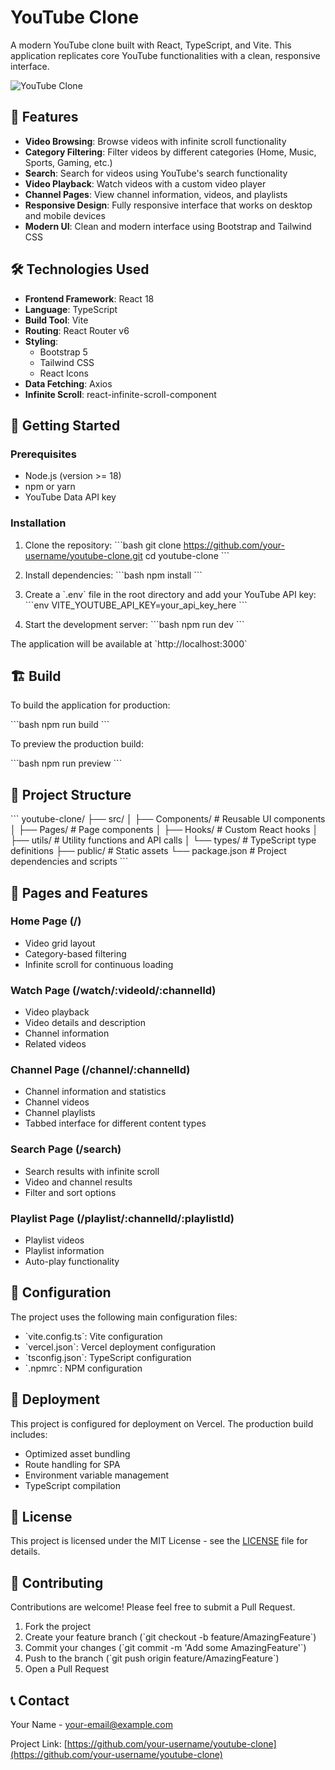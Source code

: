 # YouTube Clone

A modern YouTube clone built with React, TypeScript, and Vite. This application replicates core YouTube functionalities with a clean, responsive interface.

![YouTube Clone](./public/preview.png)

## 🌟 Features

- **Video Browsing**: Browse videos with infinite scroll functionality
- **Category Filtering**: Filter videos by different categories (Home, Music, Sports, Gaming, etc.)
- **Search**: Search for videos using YouTube's search functionality
- **Video Playback**: Watch videos with a custom video player
- **Channel Pages**: View channel information, videos, and playlists
- **Responsive Design**: Fully responsive interface that works on desktop and mobile devices
- **Modern UI**: Clean and modern interface using Bootstrap and Tailwind CSS

## 🛠️ Technologies Used

- **Frontend Framework**: React 18
- **Language**: TypeScript
- **Build Tool**: Vite
- **Routing**: React Router v6
- **Styling**: 
  - Bootstrap 5
  - Tailwind CSS
  - React Icons
- **Data Fetching**: Axios
- **Infinite Scroll**: react-infinite-scroll-component

## 🚀 Getting Started

### Prerequisites

- Node.js (version >= 18)
- npm or yarn
- YouTube Data API key

### Installation

1. Clone the repository:
\`\`\`bash
git clone https://github.com/your-username/youtube-clone.git
cd youtube-clone
\`\`\`

2. Install dependencies:
\`\`\`bash
npm install
\`\`\`

3. Create a \`.env\` file in the root directory and add your YouTube API key:
\`\`\`env
VITE_YOUTUBE_API_KEY=your_api_key_here
\`\`\`

4. Start the development server:
\`\`\`bash
npm run dev
\`\`\`

The application will be available at \`http://localhost:3000\`

## 🏗️ Build

To build the application for production:

\`\`\`bash
npm run build
\`\`\`

To preview the production build:

\`\`\`bash
npm run preview
\`\`\`

## 📁 Project Structure

\`\`\`
youtube-clone/
├── src/
│   ├── Components/     # Reusable UI components
│   ├── Pages/         # Page components
│   ├── Hooks/         # Custom React hooks
│   ├── utils/         # Utility functions and API calls
│   └── types/         # TypeScript type definitions
├── public/           # Static assets
└── package.json     # Project dependencies and scripts
\`\`\`

## 📱 Pages and Features

### Home Page (/)
- Video grid layout
- Category-based filtering
- Infinite scroll for continuous loading

### Watch Page (/watch/:videoId/:channelId)
- Video playback
- Video details and description
- Channel information
- Related videos

### Channel Page (/channel/:channelId)
- Channel information and statistics
- Channel videos
- Channel playlists
- Tabbed interface for different content types

### Search Page (/search)
- Search results with infinite scroll
- Video and channel results
- Filter and sort options

### Playlist Page (/playlist/:channelId/:playlistId)
- Playlist videos
- Playlist information
- Auto-play functionality

## 🔧 Configuration

The project uses the following main configuration files:

- \`vite.config.ts\`: Vite configuration
- \`vercel.json\`: Vercel deployment configuration
- \`tsconfig.json\`: TypeScript configuration
- \`.npmrc\`: NPM configuration

## 🚀 Deployment

This project is configured for deployment on Vercel. The production build includes:

- Optimized asset bundling
- Route handling for SPA
- Environment variable management
- TypeScript compilation

## 📄 License

This project is licensed under the MIT License - see the [LICENSE](LICENSE) file for details.

## 🤝 Contributing

Contributions are welcome! Please feel free to submit a Pull Request.

1. Fork the project
2. Create your feature branch (\`git checkout -b feature/AmazingFeature\`)
3. Commit your changes (\`git commit -m 'Add some AmazingFeature'\`)
4. Push to the branch (\`git push origin feature/AmazingFeature\`)
5. Open a Pull Request

## 📞 Contact

Your Name - [your-email@example.com](mailto:your-email@example.com)

Project Link: [https://github.com/your-username/youtube-clone](https://github.com/your-username/youtube-clone)
